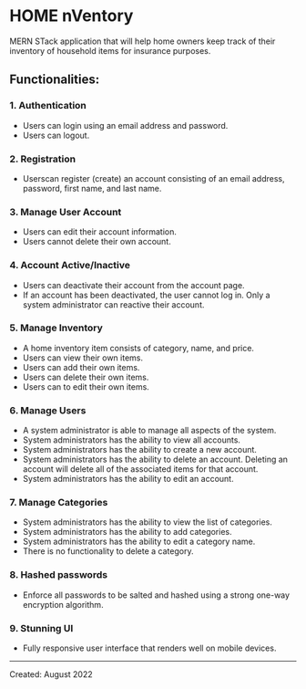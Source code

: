# HOME nVentory
MERN STack application that will help home owners keep track of their inventory of household items for insurance purposes.

## Functionalities:
### 1.	Authentication
  - Users can login using an email address and password.
   - Users can logout.
### 2.	Registration
- Userscan register (create) an account consisting of an email address, password, first name, and last name.
### 3.	Manage User Account
- Users can edit their account information.
 - Users cannot delete their own account.
### 4.	Account Active/Inactive
- Users can deactivate their account from the account page.
- 	If an account has been deactivated, the user cannot log in.  Only a system administrator can reactive their account.
### 5.	Manage Inventory
- 	A home inventory item consists of category, name, and price.
- 	Users can view their own items.
- Users can add their own items.
- 	Users can delete their own items.
- 	Users can to edit their own items.
### 6.	Manage Users
- 	A system administrator is able to manage all aspects of the system.
- System administrators has the ability to view all accounts.
- 	System administrators has the ability to create a new account.
- 	System administrators has the ability to delete an account.  Deleting an account will delete all of the associated items for that account.
- 	System administrators has the ability to edit an account.
### 7.	Manage Categories
- 	System administrators has the ability to view the list of categories.
- 	System administrators has the ability to add categories.
- 	System administrators has the ability to edit a category name.
- 	There is no functionality to delete a category.
### 8.	Hashed passwords
- 	Enforce all passwords to be salted and hashed using a strong one-way encryption algorithm.

### 9.	Stunning UI
 - Fully responsive user interface that renders well on mobile devices.
  
********************************************************************************************
Created: August 2022
